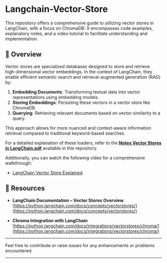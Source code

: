 # Langchain-Vector-Store

This repository offers a comprehensive guide to utilizing vector stores in LangChain, with a focus on ChromaDB. It encompasses code examples, explanatory notes, and a video tutorial to facilitate understanding and implementation.

## 🧠 Overview

Vector stores are specialized databases designed to store and retrieve high-dimensional vector embeddings. In the context of LangChain, they enable efficient semantic search and retrieval-augmented generation (RAG) by:

1. **Embedding Documents**: Transforming textual data into vector representations using embedding models.
2. **Storing Embeddings**: Persisting these vectors in a vector store like ChromaDB.
3. **Querying**: Retrieving relevant documents based on vector similarity to a query.

This approach allows for more nuanced and context-aware information retrieval compared to traditional keyword-based searches.

For a detailed explanation of these loaders, refer to the [**Notes Vector Stores in LangChain.pdf**](https://github.com/Harsh-Jindal-web/Langchain-Text-Splitters/blob/main/Notes%20Text%20Splitters%20in%20LangChain.pdf) available in this repository.

Additionally, you can watch the following video for a comprehensive walkthrough:  
- [LangChain Vector Store Explained](https://www.youtube.com/watch?v=hP52Pxlqy1g)


## 📄 Resources

- **LangChain Documentation – Vector Stores Overview**  
  [https://python.langchain.com/docs/concepts/vectorstores/](https://python.langchain.com/docs/concepts/vectorstores/)

- **Chroma Integration with LangChain**  
  [https://python.langchain.com/docs/integrations/vectorstores/chroma/](https://python.langchain.com/docs/integrations/vectorstores/chroma/)

---

Feel free to contribute or raise issues for any enhancements or problems encountered.

---
